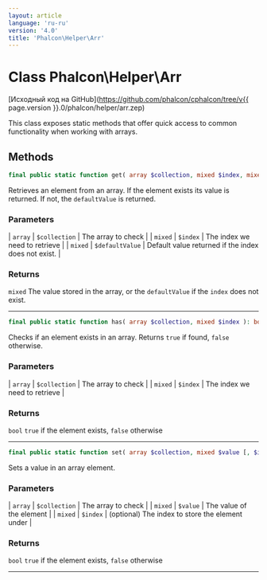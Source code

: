 ```yaml
---
layout: article
language: 'ru-ru'
version: '4.0'
title: 'Phalcon\Helper\Arr'
---
```

# Class **Phalcon\Helper\Arr**

[Исходный код на GitHub](https://github.com/phalcon/cphalcon/tree/v{{ page.version }}.0/phalcon/helper/arr.zep)

This class exposes static methods that offer quick access to common functionality when working with arrays.

## Methods

```php
final public static function get( array $collection, mixed $index, mixed $defaultValue ): mixed
```

Retrieves an element from an array. If the element exists its value is returned. If not, the `defaultValue` is returned.

### Parameters

| `array` | `$collection` | The array to check | | `mixed` | `$index` | The index we need to retrieve | | `mixed` | `$defaultValue` | Default value returned if the index does not exist. |

### Returns

`mixed` The value stored in the array, or the `defaultValue` if the `index` does not exist.

* * *

```php
final public static function has( array $collection, mixed $index ): bool
```

Checks if an element exists in an array. Returns `true` if found, `false` otherwise.

### Parameters

| `array` | `$collection` | The array to check | | `mixed` | `$index` | The index we need to retrieve |

### Returns

`bool` `true` if the element exists, `false` otherwise

* * *

```php
final public static function set( array $collection, mixed $value [, $index = null] ): array
```

Sets a value in an array element.

### Parameters

| `array` | `$collection` | The array to check | | `mixed` | `$value` | The value of the element | | `mixed` | `$index` | (optional) The index to store the element under |

### Returns

`bool` `true` if the element exists, `false` otherwise

* * *
